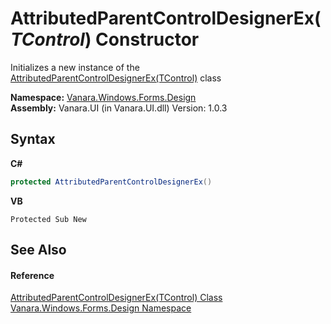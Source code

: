# AttributedParentControlDesignerEx(*TControl*) Constructor 
 

Initializes a new instance of the <a href="c219e1e0-5848-63a7-24c1-587c7d9c50cc">AttributedParentControlDesignerEx(TControl)</a> class

**Namespace:**&nbsp;<a href="47183544-7c44-c1e2-cf57-c68e49a55933">Vanara.Windows.Forms.Design</a><br />**Assembly:**&nbsp;Vanara.UI (in Vanara.UI.dll) Version: 1.0.3

## Syntax

**C#**<br />
``` C#
protected AttributedParentControlDesignerEx()
```

**VB**<br />
``` VB
Protected Sub New
```


## See Also


#### Reference
<a href="c219e1e0-5848-63a7-24c1-587c7d9c50cc">AttributedParentControlDesignerEx(TControl) Class</a><br /><a href="47183544-7c44-c1e2-cf57-c68e49a55933">Vanara.Windows.Forms.Design Namespace</a><br />